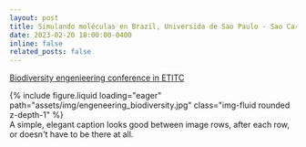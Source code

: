 ```yaml
---
layout: post
title: Simulando moléculas en Brazil, Universida de Sao Paulo - Sao Carlos ✈️
date: 2023-02-20 18:00:00-0400
inline: false
related_posts: false
---
```


[Biodiversity engenieering conference in ETITC](https://saguileran.github.io/MD-SCPI/) 


<div class="row mt-3">
    <div class="col-sm mt-3 mt-md-0">
        {% include figure.liquid loading="eager" path="assets/img/engeneering_biodiversity.jpg" class="img-fluid rounded z-depth-1" %}
    </div>
</div>

<div class="caption">
    A simple, elegant caption looks good between image rows, after each row, or doesn't have to be there at all.
</div>
